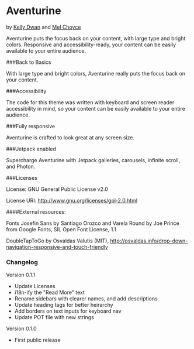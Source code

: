Aventurine
===
by [Kelly Dwan](http://redradar.net) and [Mel Choyce](http://choycedesign.com)

Aventurine puts the focus back on your content, with large type and bright colors. Responsive and accessibility-ready, your content can be easily available to your entire audience.

###Back to Basics

With large type and bright colors, Aventurine really puts the focus back on your content.

###Accessibility

The code for this theme was written with keyboard and screen reader accessibility in mind, so your content can be easily available to your entire audience.

###Fully responsive

Aventurine is crafted to look great at any screen size.

###Jetpack enabled

Supercharge Aventurine with Jetpack galleries, carousels, infinite scroll, and Photon.

###Licenses

License: GNU General Public License v2.0

License URI: http://www.gnu.org/licenses/gpl-2.0.html

####External resources:

Fonts Josefin Sans by Santiago Orozco and Varela Round by Joe Prince from Google Fonts, SIL Open Font License, 1.1

DoubleTapToGo by Osvaldas Valutis (MIT), http://osvaldas.info/drop-down-navigation-responsive-and-touch-friendly

### Changelog

Version 0.1.1
* Update Licenses
* i18n-ify the "Read More" text
* Rename sidebars with clearer names, and add descriptions
* Update heading tags for better heirarchy
* Add borders on text inputs for keyboard nav
* Update POT file with new strings

Version 0.1.0
* First public release
